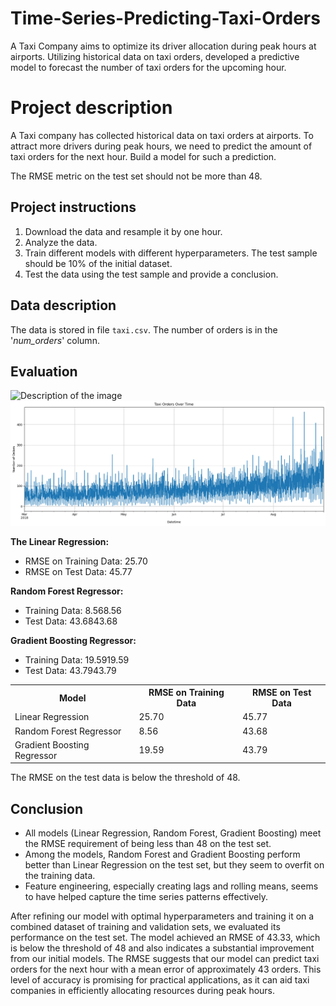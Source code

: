 # Time-Series-Predicting-Taxi-Orders
A Taxi Company aims to optimize its driver allocation during peak hours at airports. Utilizing historical data on taxi orders, developed a predictive model to forecast the number of taxi orders for the upcoming hour. 

# Project description
A Taxi company has collected historical data on taxi orders at airports. To attract more drivers during peak hours, we need to predict the amount of taxi orders for the next hour. Build a model for such a prediction.

The RMSE metric on the test set should not be more than 48.

## Project instructions

1. Download the data and resample it by one hour.
2. Analyze the data.
3. Train different models with different hyperparameters. The test sample should be 10% of the initial dataset. 
4. Test the data using the test sample and provide a conclusion.

## Data description

The data is stored in file `taxi.csv`. The number of orders is in the '*num_orders*' column.

## Evaluation
<img src="timesseries1.png" alt="Description of the image">

<img src="taxiorders.png" alt="Description of the image">

**The Linear Regression:**
- RMSE on Training Data: 25.70
- RMSE on Test Data: 45.77

**Random Forest Regressor:**
- Training Data: 8.568.56
- Test Data: 43.6843.68

**Gradient Boosting Regressor:**

- Training Data: 19.5919.59
- Test Data: 43.7943.79

<table>
    <tr>
        <th>Model</th>
        <th>RMSE on Training Data</th>
        <th>RMSE on Test Data</th>
    </tr>
    <tr>
        <td>Linear Regression</td>
        <td>25.70</td>
        <td>45.77</td>
    </tr>
    <tr>
        <td>Random Forest Regressor</td>
        <td>8.56</td>
        <td>43.68</td>
    </tr>
    <tr>
        <td>Gradient Boosting Regressor</td>
        <td>19.59</td>
        <td>43.79</td>
    </tr>
</table>

  
The RMSE on the test data is below the threshold of 48.

## Conclusion

- All models (Linear Regression, Random Forest, Gradient Boosting) meet the RMSE requirement of being less than 48 on the test set.
- Among the models, Random Forest and Gradient Boosting perform better than Linear Regression on the test set, but they seem to overfit on the training data.
- Feature engineering, especially creating lags and rolling means, seems to have helped capture the time series patterns effectively.

After refining our model with optimal hyperparameters and training it on a combined dataset of training and validation sets, we evaluated its performance on the test set. The model achieved an RMSE of 
43.33, which is below the threshold of 48 and also indicates a substantial improvement from our initial models. The RMSE suggests that our model can predict taxi orders for the next hour with a mean error of approximately 43 orders. This level of accuracy is promising for practical applications, as it can aid taxi companies in efficiently allocating resources during peak hours.
